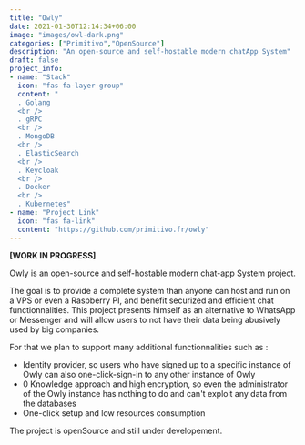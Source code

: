 ```yaml
---
title: "Owly"
date: 2021-01-30T12:14:34+06:00
image: "images/owl-dark.png"
categories: ["Primitivo","OpenSource"]
description: "An open-source and self-hostable modern chatApp System"
draft: false
project_info:
- name: "Stack"
  icon: "fas fa-layer-group"
  content: "
  . Golang
  <br />
  . gRPC
  <br />
  . MongoDB
  <br />
  . ElasticSearch
  <br />
  . Keycloak
  <br />
  . Docker
  <br />
  . Kubernetes"
- name: "Project Link"
  icon: "fas fa-link"
  content: "https://github.com/primitivo.fr/owly"
---
```


**[WORK IN PROGRESS]**

Owly is an open-source and self-hostable modern chat-app System project.

The goal is to provide a complete system than anyone can host and run on a VPS or even a Raspberry PI, and benefit securized and efficient chat functionnalities.
This project presents himself as an alternative to WhatsApp or Messenger and will allow users to not have their data being abusively used by big companies.

For that we plan to support many additional functionnalities such as :
- Identity provider, so users who have signed up to a specific instance of Owly can also one-click-sign-in to any other instance of Owly
- 0 Knowledge approach and high encryption, so even the administrator of the Owly instance has nothing to do and can't exploit any data from the databases
- One-click setup and low resources consumption

The project is openSource and still under developement.